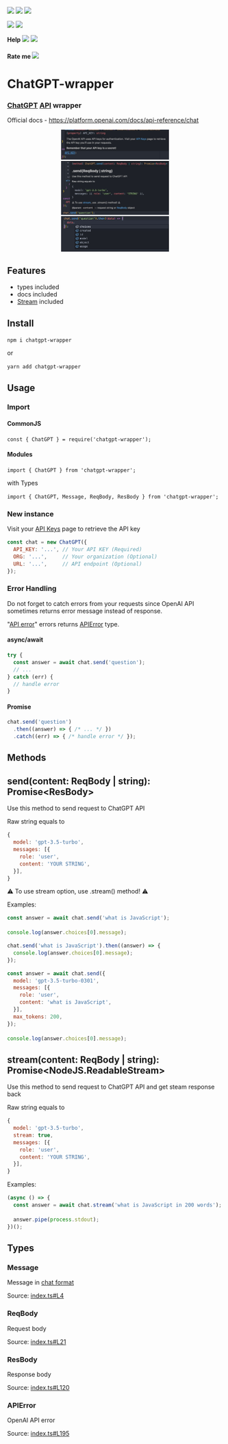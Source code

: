 [<img src="https://img.shields.io/npm/v/chatgpt-wrapper">](https://www.npmjs.com/package/chatgpt-wrapper) [<img src="https://img.shields.io/npm/l/chatgpt-wrapper">](https://github.com/TABmk/chatgpt-wrapper/blob/master/LICENSE) <img src="https://badgen.net/npm/types/chatgpt-wrapper">

<img src="https://badgen.net/npm/dt/chatgpt-wrapper">
<img src="https://badgen.net/npm/dm/chatgpt-wrapper">

__Help__ [<img src="https://img.shields.io/github/issues/tabmk/chatgpt-wrapper">](https://github.com/TABmk/chatgpt-wrapper/issues?q=is%3Aopen+is%3Aissue) [<img src="https://img.shields.io/github/issues-pr/tabmk/chatgpt-wrapper">](https://github.com/TABmk/chatgpt-wrapper/pulls?q=is%3Aopen+is%3Apr)

#### __Rate me__ [<img src="https://img.shields.io/github/stars/tabmk/chatgpt-wrapper?style=social">](https://github.com/TABmk/chatgpt-wrapper)

# __ChatGPT-wrapper__

### __[ChatGPT](https://openai.com/blog/chatgpt/) [API](https://platform.openai.com/docs/api-reference/chat) wrapper__

Official docs - https://platform.openai.com/docs/api-reference/chat
<p align="center">
<img width="50%" src="./imgs/1.jpeg">
<img width="50%" src="./imgs/2.jpeg">
<img width="50%" src="./imgs/3.jpeg">
</p>

## Features
- types included
- docs included
- [Stream](https://platform.openai.com/docs/api-reference/chat/create#chat/create-stream) included

## Install
`npm i chatgpt-wrapper` 

  or

`yarn add chatgpt-wrapper`

## Usage
### Import
#### CommonJS

`const { ChatGPT } = require('chatgpt-wrapper');`

#### Modules
`import { ChatGPT } from 'chatgpt-wrapper';`

with Types

`import { ChatGPT, Message, ReqBody, ResBody } from 'chatgpt-wrapper';`

### New instance

Visit your [API Keys](https://platform.openai.com/account/api-keys) page to retrieve the API key

``` javascript
const chat = new ChatGPT({
  API_KEY: '...', // Your API KEY (Required)
  ORG: '...',     // Your organization (Optional)
  URL: '...',     // API endpoint (Optional)
});
```

### Error Handling

Do not forget to catch errors from your requests since OpenAI API sometimes returns error message instead of response.

"[API error](https://github.com/TABmk/chatgpt-wrapper/blob/master/index.ts#L266)" errors returns [APIError](https://github.com/TABmk/chatgpt-wrapper/blob/master/index.ts#L195) type.

#### async/await
``` javascript
try {
  const answer = await chat.send('question');
  // ...
} catch (err) {
  // handle error
}
```

#### Promise
``` javascript
chat.send('question')
  .then((answer) => { /* ... */ })
  .catch((err) => { /* handle error */ });
```

## Methods

## send(content: ReqBody | string): Promise\<ResBody>

Use this method to send request to ChatGPT API

Raw string equals to
``` javascript
{
  model: 'gpt-3.5-turbo',
  messages: [{
    role: 'user',
    content: 'YOUR STRING',
  }],
}
```

⚠️ To use stream option, use .stream() method! ⚠️

Examples:
``` javascript
const answer = await chat.send('what is JavaScript');

console.log(answer.choices[0].message);
```
``` javascript
chat.send('what is JavaScript').then((answer) => {
  console.log(answer.choices[0].message);
});
```
``` javascript
const answer = await chat.send({
  model: 'gpt-3.5-turbo-0301',
  messages: [{
    role: 'user',
    content: 'what is JavaScript',
  }],
  max_tokens: 200,
});

console.log(answer.choices[0].message);
```

## stream(content: ReqBody | string): Promise<NodeJS.ReadableStream>

Use this method to send request to ChatGPT API and get steam response back

Raw string equals to
``` javascript
{
  model: 'gpt-3.5-turbo',
  stream: true,
  messages: [{
    role: 'user',
    content: 'YOUR STRING',
  }],
}
```

Examples:
``` javascript
(async () => {
  const answer = await chat.stream('what is JavaScript in 200 words');

  answer.pipe(process.stdout);
})();
```

## Types

### Message

Message in [chat format](https://platform.openai.com/docs/guides/chat/introduction)

Source: [index.ts#L4](https://github.com/TABmk/chatgpt-wrapper/blob/master/index.ts#L4)

### ReqBody

Request body

Source: [index.ts#L21](https://github.com/TABmk/chatgpt-wrapper/blob/master/index.ts#L21)

### ResBody

Response body

Source: [index.ts#L120](https://github.com/TABmk/chatgpt-wrapper/blob/master/index.ts#L120)

### APIError

OpenAI API error

Source: [index.ts#L195](https://github.com/TABmk/chatgpt-wrapper/blob/master/index.ts#L195)

